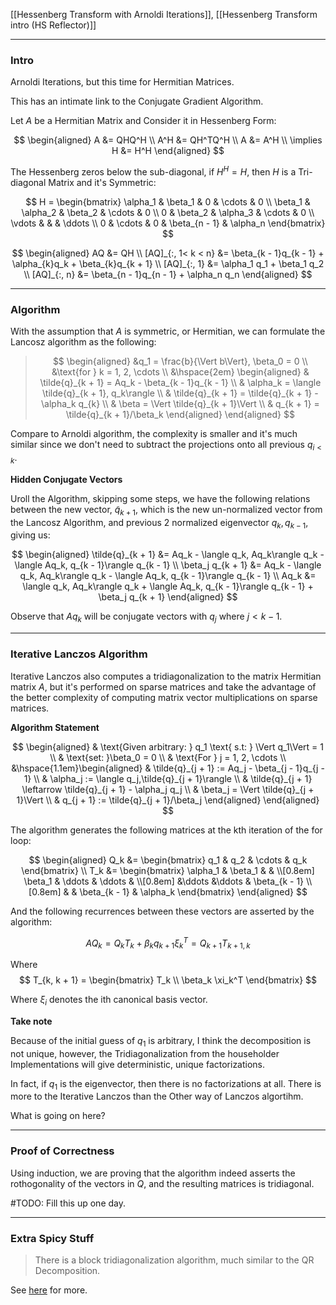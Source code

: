 [[Hessenberg Transform with Arnoldi Iterations]],
[[Hessenberg Transform intro (HS Reflector)]]

---
### **Intro**

Arnoldi Iterations, but this time for Hermitian Matrices. 

This has an intimate link to the Conjugate Gradient Algorithm. 

Let $A$ be a Hermitian Matrix and Consider it in Hessenberg Form:

$$
\begin{aligned}
    A &= QHQ^H
    \\
    A^H &= QH^TQ^H
    \\
    A &= A^H
    \\
    \implies H &= H^H
\end{aligned}
$$

The Hessenberg zeros below the sub-diagonal, if $H^H = H$, then $H$ is a Tri-diagonal Matrix and it's Symmetric: 

$$
H = \begin{bmatrix}
    \alpha_1 & \beta_1 & 0 & \cdots & 0
    \\
    \beta_1 & \alpha_2 & \beta_2 & \cdots & 0
    \\
    0 & \beta_2 & \alpha_3 & \cdots & 0
    \\
    \vdots & & & \ddots
    \\
    0 & \cdots & 0 & \beta_{n - 1} & \alpha_n 
\end{bmatrix}
$$

$$
\begin{aligned}
    AQ &= QH
    \\
    [AQ]_{:, 1< k < n} &= \beta_{k - 1}q_{k - 1} + \alpha_{k}q_k + \beta_{k}q_{k + 1}
    \\
    [AQ]_{:, 1} &= \alpha_1 q_1 + \beta_1 q_2
    \\
    [AQ]_{:, n} &= \beta_{n - 1}q_{n - 1} + \alpha_n q_n
\end{aligned}
$$

---
### **Algorithm**
With the assumption that $A$ is symmetric, or Hermitian, we can formulate the Lancosz algorithm as the following: 

> $$
> \begin{aligned}
>     &q_1 = \frac{b}{\Vert b\Vert}, \beta_0 = 0
>     \\
>     &\text{for } k = 1, 2, \cdots
>     \\
>     &\hspace{2em}
>     \begin{aligned}
>         & \tilde{q}_{k + 1} = Aq_k - \beta_{k - 1}q_{k - 1}
>         \\
>         & \alpha_k = \langle \tilde{q}_{k + 1}, q_k\rangle
>         \\
>         & \tilde{q}_{k + 1} = \tilde{q}_{k + 1} - \alpha_k q_{k}
>         \\
>         & \beta = \Vert \tilde{q}_{k + 1}\Vert
>         \\
>         & q_{k + 1} = \tilde{q}_{k + 1}/\beta_k
>     \end{aligned}
> \end{aligned}
> $$

Compare to Arnoldi algorithm, the complexity is smaller and it's much similar since we don't need to subtract the projections onto all previous $q_{i<k}$. 

**Hidden Conjugate Vectors**

Uroll the Algorithm, skipping some steps, we have the following relations between the new vector, $\tilde{q}_{k + 1}$, which is the new un-normalized vector from the Lancosz Algorithm, and previous 2 normalized eigenvector $q_{k}, q_{k - 1}$, giving us: 

$$
\begin{aligned}
    \tilde{q}_{k + 1} &= Aq_k - \langle q_k, Aq_k\rangle q_k - \langle Aq_k, q_{k - 1}\rangle q_{k - 1}
    \\
    \beta_j q_{k + 1} &= Aq_k - \langle q_k, Aq_k\rangle q_k - \langle Aq_k, q_{k - 1}\rangle q_{k - 1}
    \\
    Aq_k &= \langle q_k, Aq_k\rangle q_k + \langle Aq_k, q_{k - 1}\rangle q_{k - 1} + \beta_j q_{k + 1}
\end{aligned}
$$

Observe that $Aq_k$ will be conjugate vectors with $q_j$ where $j < k - 1$. 

---
### **Iterative Lanczos Algorithm**

Iterative Lanczos also computes a tridiagonalization to the matrix Hermitian matrix $A$, but it's performed on sparse matrices and take the advantage of the better complexity of computing matrix vector multiplications on sparse matrices.

**Algorithm Statement**

$$
\begin{aligned}
    & \text{Given arbitrary: } q_1 \text{ s.t: } \Vert q_1\Vert = 1
    \\
    & \text{set: }\beta_0 = 0
    \\
    & \text{For } j = 1, 2, \cdots 
    \\
    &\hspace{1.1em}\begin{aligned}
        & \tilde{q}_{j + 1} := Aq_j - \beta_{j - 1}q_{j - 1}
        \\
        & \alpha_j := \langle q_j,\tilde{q}_{j + 1}\rangle
        \\
        & \tilde{q}_{j + 1} \leftarrow \tilde{q}_{j + 1} - \alpha_j q_j
        \\
        & \beta_j = \Vert \tilde{q}_{j + 1}\Vert
        \\
        & q_{j + 1} := \tilde{q}_{j + 1}/\beta_j
    \end{aligned}
\end{aligned}
$$

The algorithm generates the following matrices at the kth iteration of the for loop: 

$$
\begin{aligned}
    Q_k &= \begin{bmatrix}
        q_1 & q_2 & \cdots & q_k
    \end{bmatrix}
    \\
    T_k &= 
    \begin{bmatrix}
        \alpha_1 & \beta_1 & & 
        \\[0.8em]
        \beta_1 & \ddots & \ddots & 
        \\[0.8em]
        &\ddots &\ddots & \beta_{k - 1}
        \\[0.8em]
        & & \beta_{k - 1} & \alpha_k
    \end{bmatrix}
\end{aligned}
$$

And the following recurrences between these vectors are asserted by the algorithm:

$$
AQ_k = Q_kT_k + \beta_k q_{k + 1}\xi_k^T = Q_{k + 1}T_{k + 1, k}
$$

Where 
$$
T_{k, k + 1} = 
    \begin{bmatrix}
        T_k
        \\
        \beta_k \xi_k^T
    \end{bmatrix}
$$

Where $\xi_i$ denotes the ith canonical basis vector. 

**Take note**

Because of the initial guess of $q_1$ is arbitrary, I think the decomposition is not unique, however, the Tridiagonalization from the householder Implementations will give deterministic, unique factorizations. 

In fact, if $q_1$ is the eigenvector, then there is no factorizations at all. There is more to the Iterative Lanczos than the Other way of Lanczos algortihm. 

What is going on here? 

---
### **Proof of Correctness**

Using induction, we are proving that the algorithm indeed asserts the rothogonality of the vectors in $Q$, and the resulting matrices is tridiagonal. 

#TODO: Fill this up one day. 



---
### **Extra Spicy Stuff**

> There is a block tridiagonalization algorithm, much similar to the QR Decomposition. 

See [here](http://www.cas.mcmaster.ca/~qiao/publications/spie05.pdf) for more. 

